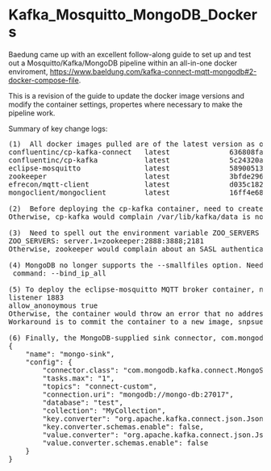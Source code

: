 # Kafka_Mosquitto_MongoDB_Dockers
Baedung came up with an excellent follow-along guide to set up and test out a Mosquitto/Kafka/MongoDB pipeline within an all-in-one docker enviroment, https://www.baeldung.com/kafka-connect-mqtt-mongodb#2-docker-compose-file.

This is a revision of the guide to update the docker image versions and modify the container settings, propertes where necessary to make the pipeline work. 
<p> Summary of key change logs:

<pre>
(1)  All docker images pulled are of the latest version as of 12 April, 2022.
confluentinc/cp-kafka-connect   latest              636808fa6198        6 days ago          1.45GB
confluentinc/cp-kafka           latest              5c24320a9696        6 days ago          783MB
eclipse-mosquitto               latest              58900513926f        6 days ago          11.8MB
zookeeper                       latest              3bfde2963555        12 days ago         279MB
efrecon/mqtt-client             latest              d035c182da36        6 months ago        6.46MB
mongoclient/mongoclient         latest              16ff4e68d176        18 months ago       1.18GB

(2)  Before deploying the cp-kafka container, need to create a new user and group, both named appuser (uid 1000, gid 1000), on the host, assign it to be the owner of the local directoty ./kafka/data, to be mounted as /var/lib/kafka/data in the container.
Otherwise, cp-kafka would complain /var/lib/kafka/data is not writable and fail to start.

(3)  Need to spell out the environment variable ZOO_SERVERS for zookeeper exactly as follows in docker-compose.yaml:
ZOO_SERVERS: server.1=zookeeper:2888:3888;2181
Otherwise, zookeeper would complain about an SASL authentication error and cp-kaffka would fail to start.

(4) MongoDB no longer supports the --smallfiles option. Need to remove it from the command attribute for mongodb in docker-compose.yaml:
 command: --bind_ip_all

(5) To deploy the eclipse-mosquitto MQTT broker container, need to enter the container and edit /mosquitto/config/mosquitto.conf to speicfy these settings explicitely:
listener 1883
allow_anonoymous true
Otherwise, the container would throw an error that no address is available and the Confluent MQTT source connector would fail to connect to it.
Workaround is to commit the container to a new image, snpsuen/eclipse-mosquitto:2.0.14, after modifying mosquitto.conf and pull it to deploy afterward.

(6) Finally, the MongoDB-supplied sink connector, com.mongodb.kafka.connect.MongoSinkConnector, is adopted and should be configured at a minimum as follows in connect-mongodb-sink.json:
{
	"name": "mongo-sink",
	"config": {
		"connector.class": "com.mongodb.kafka.connect.MongoSinkConnector",
		"tasks.max": "1",
		"topics": "connect-custom",		
		"connection.uri": "mongodb://mongo-db:27017",
		"database": "test",
		"collection": "MyCollection",
		"key.converter": "org.apache.kafka.connect.json.JsonConverter",
		"key.converter.schemas.enable": false,
		"value.converter": "org.apache.kafka.connect.json.JsonConverter",
		"value.converter.schemas.enable": false
	}
}
